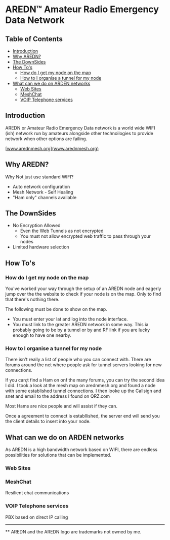 # AREDN™ Amateur Radio Emergency Data Network <!-- omit from toc -->

## Table of Contents <!-- omit from toc -->

- [Introduction](#introduction)
- [Why AREDN?](#why-aredn)
- [The DownSides](#the-downsides)
- [How To's](#how-tos)
  - [How do I get my node on the map](#how-do-i-get-my-node-on-the-map)
  - [How to I organise a tunnel for my node](#how-to-i-organise-a-tunnel-for-my-node)
- [What can we do on ARDEN networks](#what-can-we-do-on-arden-networks)
  - [Web Sites](#web-sites)
  - [MeshChat](#meshchat)
  - [VOIP Telephone services](#voip-telephone-services)

## Introduction

AREDN or Amateur Radio Emergency Data network is a world wide WIFI (ish) network
run by amateurs alongside other technoilogies to provide network when other
options are failing.

[www.arednmesh.org](www.arednmesh.org)

## Why AREDN?

Why Not just use standard WIFI?

- Auto network configuration
- Mesh Network - Self Healing
- "Ham only" channels available

## The DownSides

- No Encryption Allowed
  - Even the Web Tunnels as not encrypted
  - You must not allow encrypted web traffic to pass through your nodes
- Limited hardware selection
  
## How To's

### How do I get my node on the map

You've worked your way through the setup of an AREDN node and eagerly jump over
the the website to check if your node is on the map. Only to find that there's
nothing there.

The following must be done to show on the map.

- You must enter your lat and log into the node interface.
- You must link to the greater AREDN network in some way. This ia probably
  going to be by a tunnel or by and RF link if you are lucky enough to have one nearby.

### How to I organise a tunnel for my node

There isn't really a list of people who you can connect with. There are forums
around the net where people ask for tunnel servers looking for new connections.

If you can;t find a Ham on onf the many forums, you can try the second idea I
did. I took a look at the mesh map on arednmesh.org and found a node with some
established tunnel connections. I then looke up the Callsign and snet and email
to the address I found on QRZ.com

Most Hams are nice people and will assist if they can.

Once a agreement to connect is establlished, the server end will send you the
client details to insert into your node.

## What can we do on ARDEN networks

As AREDN is a high bandwidth network based on WIFI, there are endless
possibilities for solutions that can be implemented.

### Web Sites

### MeshChat

Resilient chat communications

### VOIP Telephone services

PBX based on direct IP calling

-------

** AREDN and the AREDN logo are trademarks not owned by me.
